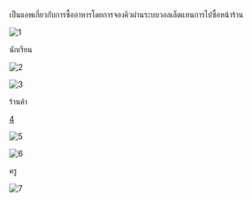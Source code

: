 เป็นแอพเกี่ยวกับการซื้ออาหารโดยการจองคิวผ่านระบบวอลเล็ตแทนการไปซื้อหน้าร้าน

![1](https://user-images.githubusercontent.com/93056207/212555004-0f7a2586-1c90-4569-9673-d2975ca2cb15.png)

นักเรียน

![2](https://user-images.githubusercontent.com/93056207/212555029-bec227e5-5116-4af4-b5c6-cacaeb71ae24.png)

![3](https://user-images.githubusercontent.com/93056207/212555033-0c0ac170-d0e4-425d-9d36-a00e525a0344.png)

ร้านค้า

[4](https://user-images.githubusercontent.com/93056207/212555058-7a799e94-0775-44c0-ba19-14fc511ddee3.png)

![5](https://user-images.githubusercontent.com/93056207/212555072-3e1463dc-9897-4f13-bfc8-37189d5b0475.png)

![6](https://user-images.githubusercontent.com/93056207/212555083-5cbcb383-fd36-4a24-aeee-2c44ac76f680.png)

ครู

![7](https://user-images.githubusercontent.com/93056207/212555118-f79ee05a-e878-45bf-a6f1-82c502641b30.png)
